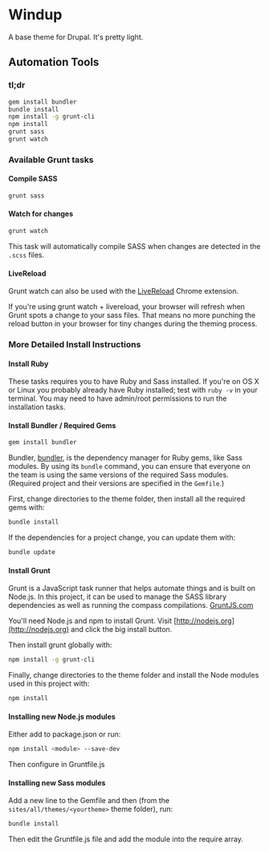 # Windup

A base theme for Drupal. It's pretty light.

## Automation Tools
### tl;dr

```bash
gem install bundler
bundle install
npm install -g grunt-cli
npm install
grunt sass
grunt watch
```

### Available Grunt tasks

#### Compile SASS

```bash
grunt sass
```

#### Watch for changes

```bash
grunt watch
```

This task will automatically compile SASS when changes are detected in the `.scss` files.

#### LiveReload

Grunt watch can also be used with the [LiveReload](https://chrome.google.com/webstore/detail/livereload/jnihajbhpnppcggbcgedagnkighmdlei?hl=en) Chrome extension.

If you're using grunt watch + livereload, your browser will refresh when Grunt spots a change to your sass files.
That means no more punching the reload button in your browser for tiny changes during the theming process.

### More Detailed Install Instructions

#### Install Ruby
These tasks requires you to have Ruby and Sass installed. If you're on OS X or
Linux you probably already have Ruby installed; test with ```ruby -v```
in your terminal.
You may need to have admin/root permissions to run the installation tasks.

#### Install Bundler / Required Gems

```bash
gem install bundler
```

Bundler, [bundler](http://bundler.io/v1.3/gemfile.html), is the dependency
manager for Ruby gems, like Sass modules. By using its `bundle` command, you
can ensure that everyone on the team is using the same versions of the
required Sass modules.
(Required project and their versions are specified in the `Gemfile`.)

First, change directories to the theme folder, then install all the required gems with:

```bash
bundle install
```

If the dependencies for a project change, you can update them with:

```bash
bundle update
```

#### Install Grunt

Grunt is a JavaScript task runner that helps automate things and is built on
Node.js. In this project, it can be used to manage the SASS library dependencies
as well as running the compass compilations. [GruntJS.com](http://gruntjs.com/)

You'll need Node.js and npm to install Grunt. Visit [http://nodejs.org](http://nodejs.org)
and click the big install button.

Then install grunt globally with:

```bash
npm install -g grunt-cli
```

Finally, change directories to the theme folder and install the Node modules
used in this project with:

```bash
npm install
```

#### Installing new Node.js modules

Either add to package.json or run:

```bash
npm install <module> --save-dev
```

Then configure in Gruntfile.js

#### Installing new Sass modules

Add a new line to the Gemfile and then (from the `sites/all/themes/<yourtheme>` theme folder), run:

```bash
bundle install
```

Then edit the Gruntfile.js file and add the module into the require array.
